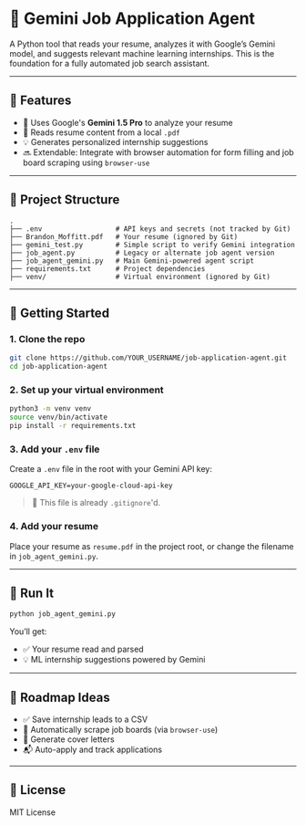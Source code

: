 # 🤖 Gemini Job Application Agent

A Python tool that reads your resume, analyzes it with Google’s Gemini model, and suggests relevant machine learning internships. This is the foundation for a fully automated job search assistant.

---

## 🔧 Features

- 🧠 Uses Google's **Gemini 1.5 Pro** to analyze your resume  
- 📄 Reads resume content from a local `.pdf`  
- 💡 Generates personalized internship suggestions  
- 🔜 Extendable: Integrate with browser automation for form filling and job board scraping using `browser-use`  

---

## 📁 Project Structure

```
.
├── .env                  # API keys and secrets (not tracked by Git)
├── Brandon_Moffitt.pdf   # Your resume (ignored by Git)
├── gemini_test.py        # Simple script to verify Gemini integration
├── job_agent.py          # Legacy or alternate job agent version
├── job_agent_gemini.py   # Main Gemini-powered agent script
├── requirements.txt      # Project dependencies
├── venv/                 # Virtual environment (ignored by Git)
```

---

## 🚀 Getting Started

### 1. Clone the repo

```bash
git clone https://github.com/YOUR_USERNAME/job-application-agent.git
cd job-application-agent
```

### 2. Set up your virtual environment

```bash
python3 -m venv venv
source venv/bin/activate
pip install -r requirements.txt
```

### 3. Add your `.env` file

Create a `.env` file in the root with your Gemini API key:

```
GOOGLE_API_KEY=your-google-cloud-api-key
```

> 🔐 This file is already `.gitignore`'d.

### 4. Add your resume

Place your resume as `resume.pdf` in the project root, or change the filename in `job_agent_gemini.py`.

---

## 🧪 Run It

```bash
python job_agent_gemini.py
```

You’ll get:
- ✅ Your resume read and parsed
- 💡 ML internship suggestions powered by Gemini

---

## 📌 Roadmap Ideas

- ✅ Save internship leads to a CSV  
- 🔄 Automatically scrape job boards (via `browser-use`)  
- 📝 Generate cover letters  
- 📬 Auto-apply and track applications  

---

## 📄 License

MIT License
